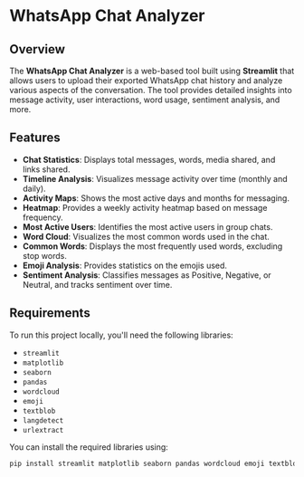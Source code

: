 # WhatsApp Chat Analyzer

## Overview

The **WhatsApp Chat Analyzer** is a web-based tool built using **Streamlit** that allows users to upload their exported WhatsApp chat history and analyze various aspects of the conversation. The tool provides detailed insights into message activity, user interactions, word usage, sentiment analysis, and more.

## Features

- **Chat Statistics**: Displays total messages, words, media shared, and links shared.
- **Timeline Analysis**: Visualizes message activity over time (monthly and daily).
- **Activity Maps**: Shows the most active days and months for messaging.
- **Heatmap**: Provides a weekly activity heatmap based on message frequency.
- **Most Active Users**: Identifies the most active users in group chats.
- **Word Cloud**: Visualizes the most common words used in the chat.
- **Common Words**: Displays the most frequently used words, excluding stop words.
- **Emoji Analysis**: Provides statistics on the emojis used.
- **Sentiment Analysis**: Classifies messages as Positive, Negative, or Neutral, and tracks sentiment over time.

## Requirements

To run this project locally, you'll need the following libraries:

- `streamlit`
- `matplotlib`
- `seaborn`
- `pandas`
- `wordcloud`
- `emoji`
- `textblob`
- `langdetect`
- `urlextract`

You can install the required libraries using:

```bash
pip install streamlit matplotlib seaborn pandas wordcloud emoji textblob langdetect urlextract
